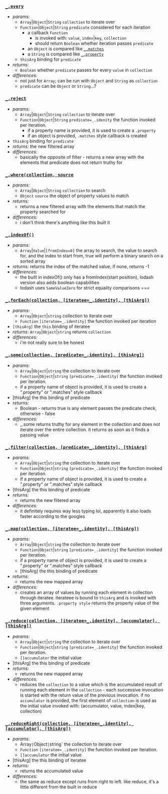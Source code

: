 ### [`_.every`](http://lodash.com/docs#every)

* _params:_
  * `Array`|`Object`|`String` `collection` to iterate over
  * `Function`|`Object`|`String` `predicate` considered for each iteration
    * a callback `Function`
      * is invoked with: `value`, `index`|`key`, `collection`
      * should return `Boolean` whether iteration passes `predicate`
    * an `Object` is compared like [`_.matches`](http://lodash.com/docs#matches)
    * a `String` is compared like [`_.property`](http://lodash.com/docs#property)
  * `thisArg` binding for `predicate`
* _returns:_
  * `Boolean` whether `predicate` passes for every `value` in `collection`
* _differences:_
  * not just for `Array`; can be run with `Object` and `String` as `collection`
  * `predicate` can be `Object` or `String`...?


### [`_.reject`](https://lodash.com/docs#reject)

* _params:_
  * `Array`|`Object`|`String` `collection` to iterate over
  * `Function`|`Object`|`String` `predicate=_.idenity` the function invoked per iteration.
    * if a property name is provided, it is used to create a `.property`
    * if an object is provided, `.matches` style callback is created
 * `thisArg` binding for `predicate`
* _returns:_  the new filtered array
* _differences:_
  * basically the opposite of filter - returns a new array with the elements that predicate does not return truthy for


### [`_.where(collection, source`](https://lodash.com/docs#where)

* _params:_
  * `Array`|`Object`|`String` `collection` to search
  * `Object` `source` the object of property values to match
* _returns:_
  * returns a new filtered array with the elements that match the property searched for
* _differences:_
  * i don't think there's anything like this built it


### [`_.indexOf()`](http://devdocs.io/lodash/index#indexOf)

* _params:_
  * `Array`|`Value`|`[fromIndex=0]` the array to search, the value to search for, and the index to start from, true will perform a binary search on a sorted array
* _returns:_ returns the index of the matched value, if none, returns -1
* _differences:_
  * the built in indexOf() only has a fromIndex(start position), lodash version also adds boolean capabilities
  * lodash uses `SameValueZero` for strict equality comparisons ===


### [`_.forEach(collection, [iteratee=_.identity], [thisArg])`](https://lodash.com/docs#forEach)

* _params:_
  * `Array`|`Object`|`string` collection to iterate over
  * `Function` `[iteratee=_.identity]` the function invoked per iteration
 * `[thisArg]` the `this` binding of iteratee
* _returns:_
  `Array`|`Object`|`string` returns `collection`
* _differences:_
  * i'm not really sure to be honest


### [`_.some(collection, [predicate=_.identity], [thisArg])`](https://lodash.com/docs#some)

* _params:_
  * `Array`|`Object`|`string` the collection to iterate over
  * `Function`|`Object`|`string` `[predicate=_.identity]` the function invoked per iteration.
   * if a property name of object is provided, it is used to create a ".property" or ".matches" style callback
 * [thisArg] the this binding of predicate
* _returns:_
    * Boolean - returns true is any element passes the predicate check, otherwise - false
* _differences:_
  * _.some returns truthy for any element in the collection and does not iterate over the entire collection.  it returns as soon as it finds a passing value


### [`_.filter(collection, [predicate=_.identity], [thisArg]`](https://lodash.com/docs#filter)

* _params:_
  * `Array`|`Object`|`string` the collection to iterate over
  * `Function`|`Object`|`string` `[predicate=_.identity]` the function invoked per iteration.
   * if a property name of object is provided, it is used to create a ".property" or ".matches" style callback
 * [thisArg] the this binding of predicate
* _returns:_
  * returns the new filtered array
* _differences:_
  * it definitely requires way less typing lol, apparently it also loads faster according to the googles


### [`_.map(collection, [iteratee=_.identity], [thisArg])`](https://lodash.com/docs#map)

* _params:_
  * `Array`|`Object`|`string` the collection to iterate over
  * `Function`|`Object`|`string` `[predicate=_.identity]` the function invoked per iteration.
   * if a property name of object is provided, it is used to create a ".property" or ".matches" style callback
  * [thisArg] the this binding of predicate
* _returns:_
  * returns the new mapped array
* _differences:_
  * creates an array of values by running each element in collection through iteratee. iterateee is bound to `thisArg` and is invoked with three arguments. `.property style` returns the property value of the given element


### [`_.reduce(collection, [iteratee=_.identity], [accumulator], [thisArg])`](https://lodash.com/docs#reduce)

* _params:_
  * `Array`|`Object`|`string` the collection to iterate over
  * `Function`|`Object`|`string` `[predicate=_.identity]` the function invoked per iteration.
  * `[]accumulator` the initial value
 * [thisArg] the this binding of predicate
* _returns:_
  * returns the new mapped array
* _differences:_
  * reduces the `collection` to a value which is the accumulated result of running each element in the `collection`  - each successive invocation is started with the return value of the previous invocation. if no `accumulator` is provided, the first element of `collection` is used as the initial value invoked with: (accumulator, value, index|key, collection)


### [`_.reduceRight(collection, [iteratee=_.identity], [accumulator], [thisArg])`](https://lodash.com/docs#reduceRight)

* _params:_
   * Array`|`Object`|`string` the collection to iterate over
  * `Function` `[iteratee=_.identity]` the function invoked per iteration.
  * `[]accumulator` the initial value
 * [thisArg] the this binding of iteratee
* _returns:_
  * returns the accumulated value
* _differences:_
  * the same as reduce except runs from right to left.  like reduce, it's a little different from the built in reduce
